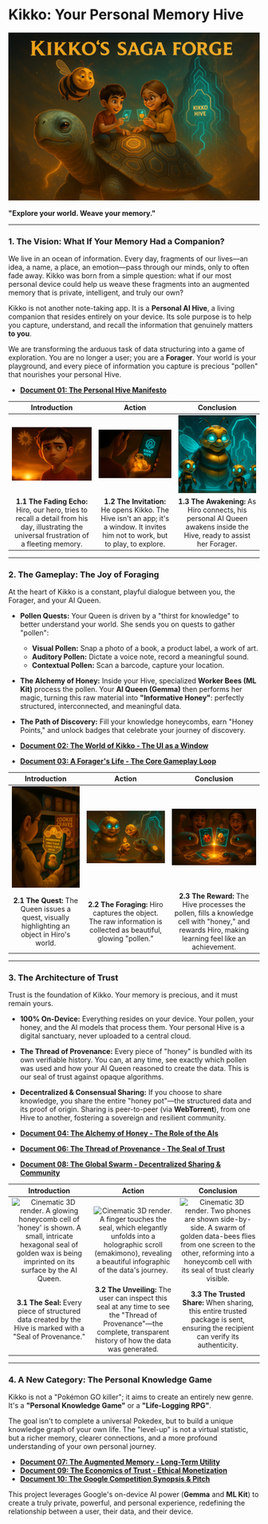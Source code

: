 # Kikko: Your Personal Memory Hive

<p align="center">
  <img src="illustrations/kikko_banner.png" alt="Cinematic 3D render, modern animation movie style. A wide promotional banner showing a young boy, Hiro, looking with wonder through his smartphone as if it were a window. On the other side, a benevolent AI Queen smiles at him from within a high-tech digital beehive. Golden 'pollen' particles and glowing data icons flow between them.">
</p>

**"Explore your world. Weave your memory."**

---

### **1. The Vision: What If Your Memory Had a Companion?**

We live in an ocean of information. Every day, fragments of our lives—an idea, a name, a place, an emotion—pass through our minds, only to often fade away. Kikko was born from a simple question: what if our most personal device could help us weave these fragments into an augmented memory that is private, intelligent, and truly our own?

Kikko is not another note-taking app. It is a **Personal AI Hive**, a living companion that resides entirely on your device. Its sole purpose is to help you capture, understand, and recall the information that genuinely matters **to you**.

We are transforming the arduous task of data structuring into a game of exploration. You are no longer a user; you are a **Forager**. Your world is your playground, and every piece of information you capture is precious "pollen" that nourishes your personal Hive.

*   [**Document 01: The Personal Hive Manifesto**](./doc/doc01.md)

| Introduction | Action | Conclusion |
| :---: | :---: | :---: |
| <img src="illustrations/s1_intro.png" alt="Cinematic 3D render. A close-up on the face of a young boy, Hiro, looking thoughtful and slightly frustrated, bathed in the warm light of a sunset. Ghostly, out-of-focus images of memories (a line of text, a wine bottle, a business card) float around him."> | <img src="illustrations/s1_action.png" alt="Cinematic 3D render. Over-the-shoulder shot of Hiro. His finger reaches out to touch a single, gently glowing golden honeycomb icon on his smartphone screen, which acts as a transparent window to his cozy room."> | <img src="illustrations/s1_conclusion.png" alt="Cinematic 3D render. Inside a high-tech digital hive, a wise and kind AI Queen, resembling a grandmotherly figure made of light, opens her glowing cyan eyes and smiles. Cute robot bees activate around her."> |
| **1.1 The Fading Echo:** Hiro, our hero, tries to recall a detail from his day, illustrating the universal frustration of a fleeting memory. | **1.2 The Invitation:** He opens Kikko. The Hive isn't an app; it's a window. It invites him not to work, but to play, to explore. | **1.3 The Awakening:** As Hiro connects, his personal AI Queen awakens inside the Hive, ready to assist her Forager. |

---

### **2. The Gameplay: The Joy of Foraging**

At the heart of Kikko is a constant, playful dialogue between you, the Forager, and your AI Queen.

*   **Pollen Quests:** Your Queen is driven by a "thirst for knowledge" to better understand your world. She sends you on quests to gather "pollen":
    *   **Visual Pollen:** Snap a photo of a book, a product label, a work of art.
    *   **Auditory Pollen:** Dictate a voice note, record a meaningful sound.
    *   **Contextual Pollen:** Scan a barcode, capture your location.
*   **The Alchemy of Honey:** Inside your Hive, specialized **Worker Bees (ML Kit)** process the pollen. Your **AI Queen (Gemma)** then performs her magic, turning this raw material into **"Informative Honey"**: perfectly structured, interconnected, and meaningful data.
*   **The Path of Discovery:** Fill your knowledge honeycombs, earn "Honey Points," and unlock badges that celebrate your journey of discovery.

*   [**Document 02: The World of Kikko - The UI as a Window**](./doc/doc02.md)
*   [**Document 03: A Forager's Life - The Core Gameplay Loop**](./doc/doc03.md)

| Introduction | Action | Conclusion |
| :---: | :---: | :---: |
| <img src="illustrations/s2_intro.png" alt="Cinematic 3D render. The phone screen shows a real-world view of a book on a table. A beautiful, translucent honeycomb UI element overlays the book with a '?' icon, representing a new quest."> | <img src="illustrations/s2_action.png" alt="Cinematic 3D render. A stream of golden light particles (pollen) flows elegantly from the book on the screen into the hive icon. The action feels magical and satisfying."> | <img src="illustrations/s2_conclusion.png" alt="Cinematic 3D render. Close-up on the phone screen. A honeycomb cell fills with shimmering liquid gold, and a shiny 'Bookworm' badge medal appears with a cheerful particle effect."> |
| **2.1 The Quest:** The Queen issues a quest, visually highlighting an object in Hiro's world. | **2.2 The Foraging:** Hiro captures the object. The raw information is collected as beautiful, glowing "pollen." | **2.3 The Reward:** The Hive processes the pollen, fills a knowledge cell with "honey," and rewards Hiro, making learning feel like an achievement. |

---

### **3. The Architecture of Trust**

Trust is the foundation of Kikko. Your memory is precious, and it must remain yours.

*   **100% On-Device:** Everything resides on your device. Your pollen, your honey, and the AI models that process them. Your personal Hive is a digital sanctuary, never uploaded to a central cloud.
*   **The Thread of Provenance:** Every piece of "honey" is bundled with its own verifiable history. You can, at any time, see exactly which pollen was used and how your AI Queen reasoned to create the data. This is our seal of trust against opaque algorithms.
*   **Decentralized & Consensual Sharing:** If you choose to share knowledge, you share the entire "honey pot"—the structured data and its proof of origin. Sharing is peer-to-peer (via **WebTorrent**), from one Hive to another, fostering a sovereign and resilient community.

*   [**Document 04: The Alchemy of Honey - The Role of the AIs**](./doc/doc04.md)
*   [**Document 06: The Thread of Provenance - The Seal of Trust**](./doc/doc06.md)
*   [**Document 08: The Global Swarm - Decentralized Sharing & Community**](./doc/doc08.md)

| Introduction | Action | Conclusion |
| :---: | :---: | :---: |
| <img src="illustrations/s3_intro.png" alt="Cinematic 3D render. A glowing honeycomb cell of 'honey' is shown. A small, intricate hexagonal seal of golden wax is being imprinted on its surface by the AI Queen."> | <img src="illustrations/s3_action.png" alt="Cinematic 3D render. A finger touches the seal, which elegantly unfolds into a holographic scroll (emakimono), revealing a beautiful infographic of the data's journey."> | <img src="illustrations/s3_conclusion.png" alt="Cinematic 3D render. Two phones are shown side-by-side. A swarm of golden data-bees flies from one screen to the other, reforming into a honeycomb cell with its seal of trust clearly visible."> |
| **3.1 The Seal:** Every piece of structured data created by the Hive is marked with a "Seal of Provenance." | **3.2 The Unveiling:** The user can inspect this seal at any time to see the "Thread of Provenance"—the complete, transparent history of how the data was generated. | **3.3 The Trusted Share:** When sharing, this entire trusted package is sent, ensuring the recipient can verify its authenticity. |

---

### **4. A New Category: The Personal Knowledge Game**

Kikko is not a "Pokémon GO killer"; it aims to create an entirely new genre. It's a **"Personal Knowledge Game"** or a **"Life-Logging RPG"**.

The goal isn't to complete a universal Pokedex, but to build a unique knowledge graph of your own life. The "level-up" is not a virtual statistic, but a richer memory, clearer connections, and a more profound understanding of your own personal journey.

*   [**Document 07: The Augmented Memory - Long-Term Utility**](./doc/doc07.md)
*   [**Document 09: The Economics of Trust - Ethical Monetization**](./doc/doc09.md)
*   [**Document 10: The Google Competition Synopsis & Pitch**](./doc/doc10.md)

This project leverages Google's on-device AI power (**Gemma** and **ML Kit**) to create a truly private, powerful, and personal experience, redefining the relationship between a user, their data, and their device.
